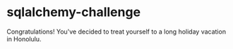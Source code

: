 # sqlalchemy-challenge
Congratulations! You've decided to treat yourself to a long holiday vacation in Honolulu.
